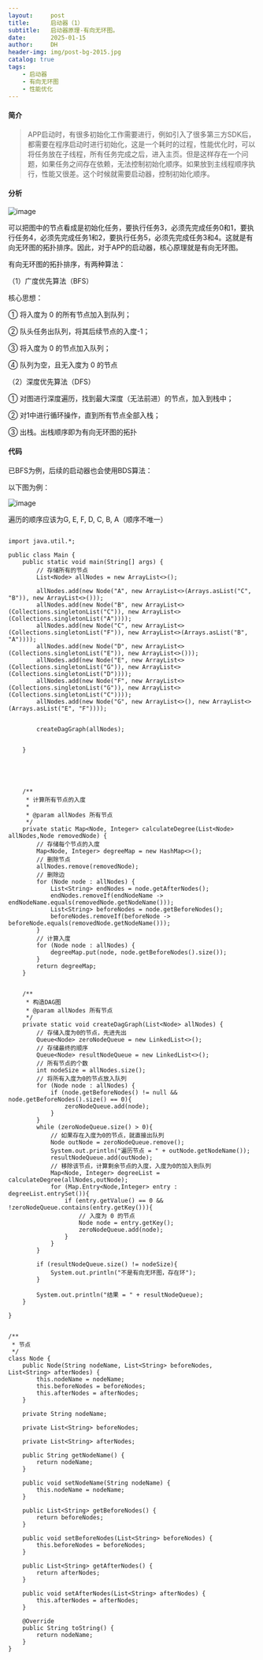 ```yaml
---
layout:     post
title:      启动器（1）
subtitle:   启动器原理-有向无环图。
date:       2025-01-15
author:     DH
header-img: img/post-bg-2015.jpg 
catalog: true
tags:
    - 启动器
    - 有向无环图
    - 性能优化
---
```

#### 简介

>APP启动时，有很多初始化工作需要进行，例如引入了很多第三方SDK后，都需要在程序启动时进行初始化，这是一个耗时的过程，性能优化时，可以将任务放在子线程，所有任务完成之后，进入主页。但是这样存在一个问题，如果任务之间存在依赖，无法控制初始化顺序。如果放到主线程顺序执行，性能又很差。这个时候就需要启动器，控制初始化顺序。

#### 分析

![image](https://github.com/user-attachments/assets/5c772727-d4de-4fd9-bd28-4497bc95e933)

可以把图中的节点看成是初始化任务，要执行任务3，必须先完成任务0和1，要执行任务4，必须先完成任务1和2，要执行任务5，必须先完成任务3和4。这就是有向无环图的拓扑排序。因此，对于APP的启动器，核心原理就是有向无环图。

有向无环图的拓扑排序，有两种算法：

（1）广度优先算法（BFS）

核心思想：

① 将入度为 0 的所有节点加入到队列；

② 队头任务出队列，将其后续节点的入度-1；

③ 将入度为 0 的节点加入队列；

④ 队列为空，且无入度为 0 的节点

（2）深度优先算法（DFS）

① 对图进行深度遍历，找到最大深度（无法前进）的节点，加入到栈中；

② 对1中进行循环操作，直到所有节点全部入栈；

③ 出栈。出栈顺序即为有向无环图的拓扑


#### 代码

已BFS为例，后续的启动器也会使用BDS算法：

以下图为例：

![image](https://github.com/user-attachments/assets/caed9f22-fd2d-44ea-82a6-f8cca5619a06)

遍历的顺序应该为G, E, F, D, C, B, A（顺序不唯一）

```

import java.util.*;

public class Main {
    public static void main(String[] args) {
        // 存储所有的节点
        List<Node> allNodes = new ArrayList<>();

        allNodes.add(new Node("A", new ArrayList<>(Arrays.asList("C", "B")), new ArrayList<>()));
        allNodes.add(new Node("B", new ArrayList<>(Collections.singletonList("C")), new ArrayList<>(Collections.singletonList("A"))));
        allNodes.add(new Node("C", new ArrayList<>(Collections.singletonList("F")), new ArrayList<>(Arrays.asList("B", "A"))));
        allNodes.add(new Node("D", new ArrayList<>(Collections.singletonList("E")), new ArrayList<>()));
        allNodes.add(new Node("E", new ArrayList<>(Collections.singletonList("G")), new ArrayList<>(Collections.singletonList("D"))));
        allNodes.add(new Node("F", new ArrayList<>(Collections.singletonList("G")), new ArrayList<>(Collections.singletonList("C"))));
        allNodes.add(new Node("G", new ArrayList<>(), new ArrayList<>(Arrays.asList("E", "F"))));


        createDagGraph(allNodes);


    }





    /**
     * 计算所有节点的入度
     *
     * @param allNodes 所有节点
     */
    private static Map<Node, Integer> calculateDegree(List<Node> allNodes,Node removedNode) {
        // 存储每个节点的入度
        Map<Node, Integer> degreeMap = new HashMap<>();
        // 删除节点
        allNodes.remove(removedNode);
        // 删除边
        for (Node node : allNodes) {
            List<String> endNodes = node.getAfterNodes();
            endNodes.removeIf(endNodeName -> endNodeName.equals(removedNode.getNodeName()));
            List<String> beforeNodes = node.getBeforeNodes();
            beforeNodes.removeIf(beforeNode -> beforeNode.equals(removedNode.getNodeName()));
        }
        // 计算入度
        for (Node node : allNodes) {
            degreeMap.put(node, node.getBeforeNodes().size());
        }
        return degreeMap;
    }


    /**
     * 构造DAG图
     * @param allNodes 所有节点
     */
    private static void createDagGraph(List<Node> allNodes) {
        // 存储入度为0的节点，先进先出
        Queue<Node> zeroNodeQueue = new LinkedList<>();
        // 存储最终的顺序
        Queue<Node> resultNodeQueue = new LinkedList<>();
        // 所有节点的个数
        int nodeSize = allNodes.size();
        // 将所有入度为0的节点放入队列
        for (Node node : allNodes) {
            if (node.getBeforeNodes() != null && node.getBeforeNodes().size() == 0){
                zeroNodeQueue.add(node);
            }
        }
        while (zeroNodeQueue.size() > 0){
            // 如果存在入度为0的节点，就直接出队列
            Node outNode = zeroNodeQueue.remove();
            System.out.println("遍历节点 = " + outNode.getNodeName());
            resultNodeQueue.add(outNode);
            // 移除该节点，计算剩余节点的入度，入度为0的加入到队列
            Map<Node, Integer> degreeList = calculateDegree(allNodes,outNode);
            for (Map.Entry<Node,Integer> entry : degreeList.entrySet()){
                if (entry.getValue() == 0 && !zeroNodeQueue.contains(entry.getKey())){
                    // 入度为 0 的节点
                    Node node = entry.getKey();
                    zeroNodeQueue.add(node);
                }
            }
        }

        if (resultNodeQueue.size() != nodeSize){
            System.out.println("不是有向无环图，存在环");
        }

        System.out.println("结果 = " + resultNodeQueue);
    }

}


/**
 * 节点
 */
class Node {
    public Node(String nodeName, List<String> beforeNodes, List<String> afterNodes) {
        this.nodeName = nodeName;
        this.beforeNodes = beforeNodes;
        this.afterNodes = afterNodes;
    }

    private String nodeName;

    private List<String> beforeNodes;

    private List<String> afterNodes;

    public String getNodeName() {
        return nodeName;
    }

    public void setNodeName(String nodeName) {
        this.nodeName = nodeName;
    }

    public List<String> getBeforeNodes() {
        return beforeNodes;
    }

    public void setBeforeNodes(List<String> beforeNodes) {
        this.beforeNodes = beforeNodes;
    }

    public List<String> getAfterNodes() {
        return afterNodes;
    }

    public void setAfterNodes(List<String> afterNodes) {
        this.afterNodes = afterNodes;
    }

    @Override
    public String toString() {
        return nodeName;
    }
}


```

